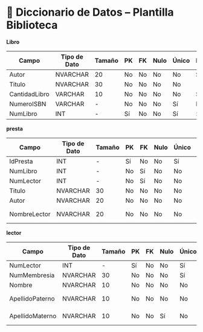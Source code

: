 # 📘 Diccionario de Datos – Plantilla Biblioteca

**Libro**

| Campo         | Tipo de Dato | Tamaño | PK  | FK  | Nulo | Único | Restricciones | Referencia | Descripción |
|---------------|-------------|--------|-----|-----|------|-------|---------------|------------|-------------|
| Autor        | NVARCHAR    | 20     | No  | No  | No   | No    | Solo letras   | -          | Autor       |
| Titulo       | NVARCHAR    | 30     | No  | No  | No   | No    | -             | -          | Título      |
| CantidadLibro| VARCHAR     | 10     | No  | No  | No   | No    | Solo números  | -          | Cantidad    |
| NumeroISBN   | VARCHAR     | -      | No  | No  | No   | Sí    | Formato ISBN  | -          | ISBN        |
| NumLibro     | INT         | -      | Sí  | No  | No   | Sí    | > 0           | -          | ID libro    |

**presta**

| Campo       | Tipo de Dato | Tamaño | PK  | FK  | Nulo | Único | Restricciones | Referencia      | Descripción |
|-------------|-------------|--------|-----|-----|------|-------|---------------|-----------------|-------------|
| IdPresta    | INT         | -      | Sí  | No  | No   | Sí    | > 0           | -               | ID préstamo |
| NumLibro    | INT         | -      | No  | Sí  | No   | No    | > 0           | Libro(NumLibro) | Libro       |
| NumLector   | INT         | -      | No  | Sí  | No   | No    | > 0           | LECTOR(NumLector) | Lector     |
| Titulo      | NVARCHAR    | 30     | No  | No  | No   | No    | -             | -               | Título      |
| Autor       | NVARCHAR    | 20     | No  | No  | No   | No    | Solo letras   | -               | Autor       |
| NombreLector| NVARCHAR    | 20     | No  | No  | No   | No    | Solo letras   | -               | Nombre lector |

**lector**

| Campo           | Tipo de Dato | Tamaño | PK  | FK  | Nulo | Único | Restricciones | Referencia | Descripción |
|-----------------|-------------|--------|-----|-----|------|-------|---------------|------------|-------------|
| NumLector       | INT         | -      | Sí  | No  | No   | Sí    | > 0           | -          | ID lector   |
| NumMembresia    | NVARCHAR    | 30     | No  | No  | No   | Sí    | Alfanumérico  | -          | Membresía   |
| Nombre          | NVARCHAR    | 10     | No  | No  | No   | No    | Solo letras   | -          | Nombre      |
| ApellidoPaterno | NVARCHAR    | 10     | No  | No  | No   | No    | Solo letras   | -          | Apellido paterno |
| ApellidoMaterno | NVARCHAR    | 10     | No  | No  | Sí   | No    | Solo letras   | -          | Apellido materno |

